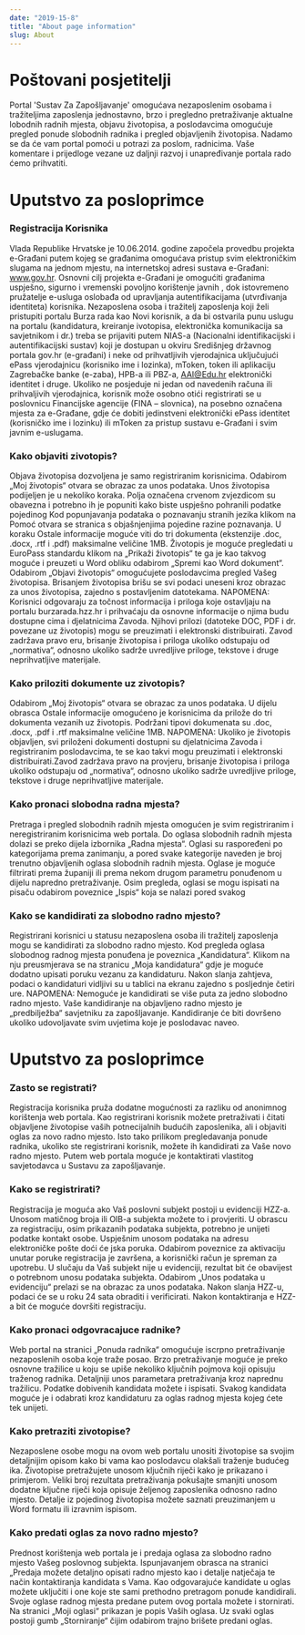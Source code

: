 ```yaml
---
date: "2019-15-8"
title: "About page information"
slug: About
---
```


# Poštovani posjetitelji

Portal 'Sustav Za Zapošljavanje' omogućava nezaposlenim osobama i tražiteljima zaposlenja jednostavno, brzo i pregledno pretraživanje aktualne lobodnih radnih mjesta,
objavu životopisa, a poslodavcima omogućuje pregled ponude slobodnih radnika i pregled objavljenih životopisa. Nadamo se da će vam portal pomoći u potrazi za poslom, radnicima. 
Vaše komentare i prijedloge vezane uz daljnji razvoj i unapređivanje portala rado ćemo prihvatiti.

# Uputstvo za posloprimce

### Registracija Korisnika
Vlada Republike Hrvatske je 10.06.2014. godine započela provedbu projekta e-Građani putem kojeg se građanima omogućava pristup svim elektroničkim slugama na jednom mjestu,
na internetskoj adresi sustava e-Građani: www.gov.hr. Osnovni cilj projekta e-Građani je omogućiti građanima uspješno, sigurno i vremenski povoljno korištenje javnih , 
dok istovremeno pružatelje e-usluga oslobađa od upravljanja autentifikacijama (utvrđivanja identiteta) korisnika.
Nezaposlena osoba i tražitelj zaposlenja koji želi pristupiti portalu Burza rada kao Novi korisnik, a da bi ostvarila punu uslugu na portalu (kandidatura, kreiranje ivotopisa, elektronička komunikacija sa savjetnikom i dr.) 
treba se prijaviti  putem NIAS-a (Nacionalni identifikacijski i autentifikacijski sustav) koji je dostupan u okviru Središnjeg državnog portala gov.hr (e-građani) i neke od prihvatljivih vjerodajnica uključujući
ePass vjerodajnicu (korisniko ime i lozinka), mToken, token ili aplikaciju Zagrebačke banke (e-zaba), HPB-a ili PBZ-a, AAI@Edu.hr elektronički identitet i druge.
Ukoliko ne posjeduje ni jedan od navedenih računa ili prihvaljivih vjerodajnica, korisnik može osobno otići registrirati se u poslovnicu Financijske agencije (FINA – slovnica), na posebno označena
mjesta za e-Građane, gdje će dobiti jedinstveni elektronički ePass identitet (korisničko ime i lozinku) ili mToken za pristup sustavu e-Građani i svim javnim e-uslugama.

### Kako objaviti zivotopis?
Objava životopisa dozvoljena je samo registriranim korisnicima. Odabirom „Moj životopis“ otvara se obrazac za unos podataka.
Unos životopisa podijeljen je u nekoliko koraka. Polja označena crvenom zvjezdicom su obavezna i potrebno ih je popuniti kako biste uspješno pohranili podatke pojedinog 	 Kod popunjavanja podataka o poznavanju stranih jezika klikom na  Pomoć otvara se stranica s objašnjenjima pojedine razine poznavanja. U koraku Ostale informacije moguće viti do tri dokumenta (ekstenzije .doc, .docx, .rtf i .pdf) maksimalne veličine 1MB.
Životopis je moguće pregledati u EuroPass standardu klikom na „Prikaži životopis“ te ga je kao takvog moguće i preuzeti u Word obliku odabirom „Spremi kao Word dokument“. 
Odabirom „Objavi životopis“ omogućujete poslodavcima pregled Vašeg životopisa. 
Brisanjem životopisa brišu se svi podaci uneseni kroz obrazac za unos životopisa, zajedno s postavljenim datotekama. 
NAPOMENA: Korisnici odgovaraju za točnost informacija i priloga koje ostavljaju na portalu burzarada.hzz.hr i prihvaćaju da osnovne informacije o njima budu dostupne cima i djelatnicima Zavoda. Njihovi prilozi (datoteke DOC, PDF i dr. povezane uz životopis) mogu se preuzimati i elektronski distribuirati. Zavod zadržava pravo eru, brisanje životopisa i priloga ukoliko odstupaju od „normativa“, odnosno ukoliko sadrže uvredljive priloge, tekstove i druge neprihvatljive materijale. 

### Kako priloziti dokumente uz zivotopis?
Odabirom „Moj životopis“ otvara se obrazac za unos podataka. 
U dijelu obrasca Ostale informacije omogućeno je korisnicima da prilože do tri dokumenta vezanih uz životopis. 
Podržani tipovi dokumenata su .doc, .docx, .pdf i .rtf maksimalne veličine 1MB. 
NAPOMENA: Ukoliko je životopis objavljen, svi priloženi dokumenti dostupni su djelatnicima Zavoda i registriranim poslodavcima,
te se kao takvi mogu preuzimati i elektronski distribuirati.Zavod zadržava pravo na provjeru, brisanje životopisa i priloga ukoliko
odstupaju od „normativa“, odnosno ukoliko sadrže uvredljive priloge, tekstove i druge neprihvatljive materijale. 

### Kako pronaci slobodna radna mjesta?
Pretraga i pregled slobodnih radnih mjesta omogućen je svim registriranim i neregistriranim korisnicima web portala.
Do oglasa slobodnih radnih mjesta dolazi se preko dijela izbornika „Radna mjesta“. Oglasi su raspoređeni po kategorijama prema zanimanju,
a pored svake kategorije naveden je broj trenutno objavljenih oglasa slobodnih radnih mjesta. Oglase je moguće filtrirati prema županiji ili prema nekom
drugom parametru ponuđenom u dijelu napredno pretraživanje. Osim pregleda, oglasi se mogu ispisati na pisaču odabirom poveznice „Ispis“ koja se nalazi pored svakog 

### Kako se kandidirati za slobodno radno mjesto?
Registrirani korisnici u statusu nezaposlena osoba ili tražitelj zaposlenja mogu se kandidirati za slobodno radno mjesto.
Kod pregleda oglasa slobodnog radnog mjesta ponuđena je poveznica „Kandidatura“. Klikom na nju preusmjerava se na stranicu „Moja kandidatura“
gdje je moguće dodatno upisati poruku vezanu za kandidaturu. Nakon slanja zahtjeva, podaci o kandidaturi vidljivi su u tablici na ekranu zajedno s posljednje četiri ure. 
NAPOMENA: Nemoguće je kandidirati se više puta za jedno slobodno radno mjesto. Vaše kandidiranje na objavljeno radno mjesto je „predbilježba“ savjetniku za zapošljavanje. 
Kandidiranje će biti dovršeno ukoliko udovoljavate svim uvjetima koje je poslodavac naveo. 

# Uputstvo za posloprimce

### Zasto se registrati?
Registracija korisnika pruža dodatne mogućnosti za razliku od anonimnog korištenja web portala.
Kao registrirani korisnik možete pretraživati i čitati objavljene životopise vaših potnecijalnih budućih zaposlenika, ali i objaviti oglas za novo radno mjesto.
Isto tako prilikom pregledavanja ponude radnika, ukoliko ste registrirani korisnik, možete ih kandidirati za Vaše novo radno mjesto.
Putem web portala moguće je kontaktirati vlastitog savjetodavca u Sustavu za zapošljavanje. 


### Kako se registrirati?
Registracija je moguća ako Vaš poslovni subjekt postoji u evidenciji HZZ-a. Unosom matičnog broja ili OIB-a subjekta možete to i provjeriti. 
U obrascu za registraciju, osim prikazanih podataka subjekta, potrebno je unijeti podatke kontakt osobe. Uspješnim unosom podataka na adresu elektroničke pošte doći će jska poruka.
Odabirom poveznice za aktivaciju unutar poruke registracija je završena, a korisnički račun je spreman za upotrebu. U slučaju da Vaš subjekt nije u evidenciji, rezultat  bit će obavijest o potrebnom unosu podataka subjekta.
Odabirom „Unos podataka u evidenciju“ prelazi se na obrazac za unos podataka. Nakon slanja HZZ-u, podaci će se u roku 24 sata obraditi i verificirati. Nakon kontaktiranja e HZZ-a bit će moguće dovršiti registraciju.

### Kako pronaci odgovracajuce radnike?
Web portal na stranici „Ponuda radnika“ omogućuje iscrpno pretraživanje nezaposlenih osoba koje traže posao. 
Brzo pretraživanje moguće je preko osnovne tražilice u koju se upiše nekoliko ključnih pojmova koji opisuju traženog radnika. Detaljniji unos parametara pretraživanja  kroz naprednu tražilicu.
Podatke dobivenih kandidata možete i ispisati. Svakog kandidata moguće je i odabrati kroz kandidaturu za oglas radnog mjesta kojeg ćete tek unijeti.

### Kako pretraziti zivotopise?
Nezaposlene osobe mogu na ovom web portalu unositi životopise sa svojim detaljnijim opisom kako bi vama kao poslodavcu olakšali traženje budućeg ika.
Životopise pretražujete unosom ključnih riječi kako je prikazano i primjerom. Veliki broj rezultata pretraživanja pokušajte smanjiti unosom dodatne ključne riječi koja opisuje željenog zaposlenika odnosno radno mjesto.
Detalje iz pojedinog životopisa možete saznati preuzimanjem u Word formatu ili izravnim ispisom.

### Kako predati oglas za novo radno mjesto?
Prednost korištenja web portala je i predaja oglasa za slobodno radno mjesto Vašeg poslovnog subjekta. Ispunjavanjem obrasca na stranici „Predaja možete detaljno opisati radno mjesto
kao i detalje natječaja te način kontaktiranja kandidata s Vama. Kao odgovarajuće kandidate u oglas možete uključiti i one koje ste sami prethodno pretragom ponude kandidirali.
Svoje oglase radnog mjesta predane putem ovog portala možete i stornirati. Na stranici „Moji oglasi“ prikazan je popis Vaših oglasa. 
Uz svaki oglas postoji gumb „Storniranje“ čijim odabirom trajno brišete predani oglas.